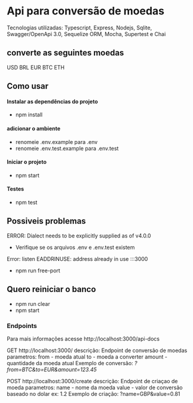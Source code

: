 # Api para conversão de moedas
Tecnologias utilizadas: Typescript, Express, Nodejs, Sqlite, Swagger/OpenApi 3.0, Sequelize ORM, Mocha, Supertest e Chai
## converte as seguintes moedas
USD
BRL
EUR
BTC
ETH

## Como usar

#### Instalar as dependências do projeto
 - npm install
#### adicionar o ambiente
 - renomeie .env.example para .env 
 - renomeie .env.test.example para .env.test
#### Iniciar o projeto
 - npm start
#### Testes
 - npm test
 
## Possiveis problemas

ERROR: Dialect needs to be explicitly supplied as of v4.0.0

 - Verifique se os arquivos .env e .env.test existem 

Error: listen EADDRINUSE: address already in use :::3000

 - npm run free-port

## Quero reiniciar o banco

- npm run clear
- npm start

### Endpoints

Para mais informações acesse http://localhost:3000/api-docs

GET http://localhost:3000/
descrição: Endpoint de conversão de moedas
parametros:
from - moeda atual
to - moeda a converter
amount - quantidade da moeda atual
Exemplo de conversão: *?from=BTC&to=EUR&amount=123.45*

POST http://localhost:3000/create
descrição: Endpoint de criaçao de moeda
parametros:
name -  nome da moeda
value - valor de conversão baseado no dolar ex: 1.2
Exemplo de criação: ?name=GBP&value=0.81